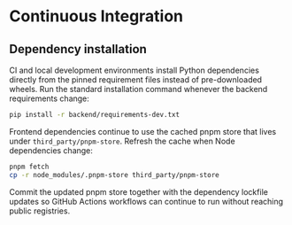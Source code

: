 # Continuous Integration

## Dependency installation

CI and local development environments install Python dependencies directly from
the pinned requirement files instead of pre-downloaded wheels. Run the standard
installation command whenever the backend requirements change:

```bash
pip install -r backend/requirements-dev.txt
```

Frontend dependencies continue to use the cached pnpm store that lives under
`third_party/pnpm-store`. Refresh the cache when Node dependencies change:

```bash
pnpm fetch
cp -r node_modules/.pnpm-store third_party/pnpm-store
```

Commit the updated pnpm store together with the dependency lockfile updates so
GitHub Actions workflows can continue to run without reaching public registries.
